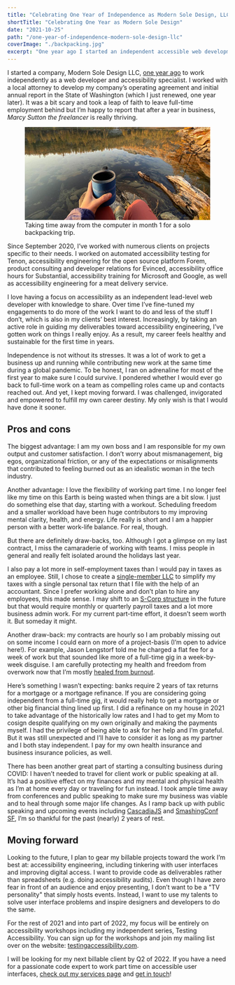 ```yaml
---
title: "Celebrating One Year of Independence as Modern Sole Design, LLC"
shortTitle: "Celebrating One Year as Modern Sole Design"
date: "2021-10-25"
path: "/one-year-of-independence-modern-sole-design-llc"
coverImage: "./backpacking.jpg"
excerpt: "One year ago I started an independent accessible web development business. Here’s how I’m thriving."
---
```


I started a company, Modern Sole Design LLC, [one year ago](https://twitter.com/marcysutton/status/1313576837323186176) to work independently as a web developer and accessibility specialist. I worked with a local attorney to develop my company’s operating agreement and initial annual report in the State of Washington (which I just renewed, one year later). It was a bit scary and took a leap of faith to leave full-time employment behind but I’m happy to report that after a year in business, _Marcy Sutton the freelancer_ is really thriving.

<figure>
    <img src="./backpacking.jpg" alt="Sitting at a remote lake with yellow larches at sunrise and my camping cup in my hand." />
    <figcaption>Taking time away from the computer in month 1 for a solo backpacking trip.</figcaption>
</figure>

Since September 2020, I’ve worked with numerous clients on projects specific to their needs. I worked on automated accessibility testing for Tenon, accessibility engineering for the open source platform Forem, product consulting and developer relations for Evinced, accessibility office hours for Substantial, accessibility training for Microsoft and Google, as well as accessibility engineering for a meat delivery service.

I love having a focus on accessibility as an independent lead-level web developer with knowledge to share. Over time I’ve fine-tuned my engagements to do more of the work I want to do and less of the stuff I don’t, which is also in my clients’ best interest. Increasingly, by taking an active role in guiding my deliverables toward accessibility engineering, I’ve gotten work on things I really enjoy. As a result, my career feels healthy and sustainable for the first time in years.

Independence is not without its stresses. It was a lot of work to get a business up and running while contributing new work at the same time during a global pandemic. To be honest, I ran on adrenaline for most of the first year to make sure I could survive. I pondered whether I would ever go back to full-time work on a team as compelling roles came up and contacts reached out. And yet, I kept moving forward. I was challenged, invigorated and empowered to fulfill my own career destiny. My only wish is that I would have done it sooner.

## Pros and cons

The biggest advantage: I am my own boss and I am responsible for my own output and customer satisfaction. I don’t worry about mismanagement, big egos, organizational friction, or any of the expectations or misalignments that contributed to feeling burned out as an idealistic woman in the tech industry.

Another advantage: I love the flexibility of working part time. I no longer feel like my time on this Earth is being wasted when things are a bit slow. I just do something else that day, starting with a workout. Scheduling freedom and a smaller workload have been huge contributors to my improving mental clarity, health, and energy. Life really is short and I am a happier person with a better work-life balance. For real, though.

But there are definitely draw-backs, too. Although I got a glimpse on my last contract, I miss the camaraderie of working with teams. I miss people in general and really felt isolated around the holidays last year.

I also pay a lot more in self-employment taxes than I would pay in taxes as an employee. Still, I chose to create a [single-member LLC](https://www.irs.gov/businesses/small-businesses-self-employed/single-member-limited-liability-companies) to simplify my taxes with a single personal tax return that I file with the help of an accountant. Since I prefer working alone and don’t plan to hire any employees, this made sense. I may shift to an [S-Corp structure](https://www.irs.gov/businesses/small-businesses-self-employed/s-corporations) in the future but that would require monthly or quarterly payroll taxes and a lot more business admin work. For my current part-time effort, it doesn’t seem worth it. But someday it might.

Another draw-back: my contracts are hourly so I am probably missing out on some income I could earn on more of a project-basis (I’m open to advice here!). For example, Jason Lengstorf told me he charged a flat fee for a week of work but that sounded like more of a full-time gig in a week-by-week disguise. I am carefully protecting my health and freedom from overwork now that I’m mostly [healed from burnout](https://twitter.com/marcysutton/status/1292971874570256385).

Here’s something I wasn’t expecting: banks require 2 years of tax returns for a mortgage or a mortgage refinance. If you are considering going independent from a full-time gig, it would really help to get a mortgage or other big financial thing lined up first. I did a refinance on my house in 2021 to take advantage of the historically low rates and I had to get my Mom to cosign despite qualifying on my own originally and making the payments myself. I had the privilege of being able to ask for her help and I’m grateful. But it was still unexpected and I’ll have to consider it as long as my partner and I both stay independent. I pay for my own health insurance and business insurance policies, as well.

There has been another great part of starting a consulting business during COVID: I haven’t needed to travel for client work or public speaking at all. It’s had a positive effect on my finances and my mental and physical health as I’m at home every day or traveling for fun instead. I took ample time away from conferences and public speaking to make sure my business was viable and to heal through some major life changes. As I ramp back up with public speaking and upcoming events including [CascadiaJS](https://2021.cascadiajs.com/workshops/marcy-sutton) and [SmashingConf SF](https://twitter.com/marcysutton/status/1452698267586756608), I’m so thankful for the past (nearly) 2 years of rest.

## Moving forward

Looking to the future, I plan to gear my billable projects toward the work I’m best at: accessibility engineering, including tinkering with user interfaces and improving digital access. I want to provide code as deliverables rather than spreadsheets (e.g. doing accessibility audits). Even though I have zero fear in front of an audience and enjoy presenting, I don’t want to be a "TV personality" that simply hosts events. Instead, I want to use my talents to solve user interface problems and inspire designers and developers to do the same.

For the rest of 2021 and into part of 2022, my focus will be entirely on accessibility workshops including my independent series, Testing Accessibility. You can sign up for the workshops and join my mailing list over on the website: [testingaccessibility.com](https://testingaccessibility.com).

I will be looking for my next billable client by Q2 of 2022. If you have a need for a passionate code expert to work part time on accessible user interfaces, [check out my services page](/services) and [get in touch](/contact)!
